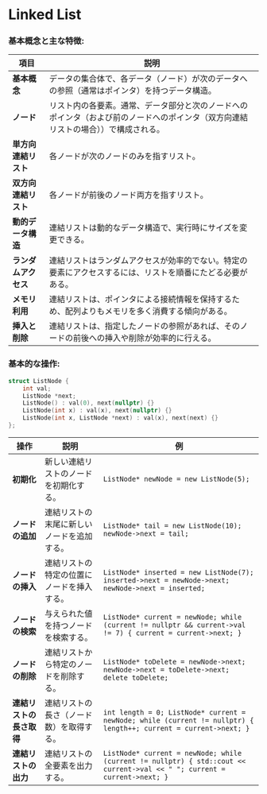 # Linked List

### 基本概念と主な特徴:

| 項目 | 説明 |
|------|------|
| **基本概念** | データの集合体で、各データ（ノード）が次のデータへの参照（通常はポインタ）を持つデータ構造。 |
| **ノード** | リスト内の各要素。通常、データ部分と次のノードへのポインタ（および前のノードへのポインタ（双方向連結リストの場合））で構成される。 |
| **単方向連結リスト** | 各ノードが次のノードのみを指すリスト。 |
| **双方向連結リスト** | 各ノードが前後のノード両方を指すリスト。 |
| **動的データ構造** | 連結リストは動的なデータ構造で、実行時にサイズを変更できる。 |
| **ランダムアクセス** | 連結リストはランダムアクセスが効率的でない。特定の要素にアクセスするには、リストを順番にたどる必要がある。 |
| **メモリ利用** | 連結リストは、ポインタによる接続情報を保持するため、配列よりもメモリを多く消費する傾向がある。 |
| **挿入と削除** | 連結リストは、指定したノードの参照があれば、そのノードの前後への挿入や削除が効率的に行える。 |

### 基本的な操作:

```cpp
struct ListNode {
    int val;
    ListNode *next;
    ListNode() : val(0), next(nullptr) {}
    ListNode(int x) : val(x), next(nullptr) {}
    ListNode(int x, ListNode *next) : val(x), next(next) {}
};
```

| 操作 | 説明 | 例 |
|------|------|-----|
| **初期化** | 新しい連結リストのノードを初期化する。 | `ListNode* newNode = new ListNode(5);` |
| **ノードの追加** | 連結リストの末尾に新しいノードを追加する。 | ```ListNode* tail = new ListNode(10);   newNode->next = tail;``` |
| **ノードの挿入** | 連結リストの特定の位置にノードを挿入する。 | ```ListNode* inserted = new ListNode(7); inserted->next = newNode->next; newNode->next = inserted;``` |
| **ノードの検索** | 与えられた値を持つノードを検索する。 | ```ListNode* current = newNode; while (current != nullptr && current->val != 7) { current = current->next; }``` |
| **ノードの削除** | 連結リストから特定のノードを削除する。 | ```ListNode* toDelete = newNode->next; newNode->next = toDelete->next; delete toDelete;``` |
| **連結リストの長さ取得** | 連結リストの長さ（ノード数）を取得する。 | ```int length = 0; ListNode* current = newNode; while (current != nullptr) { length++; current = current->next; }``` |
| **連結リストの出力** | 連結リストの全要素を出力する。 | ```ListNode* current = newNode; while (current != nullptr) { std::cout << current->val << " "; current = current->next; }``` |